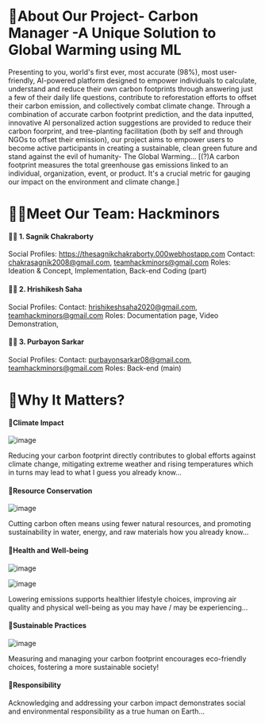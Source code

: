 # 🌳About Our Project- Carbon Manager -A Unique Solution to Global Warming using ML

Presenting to you, world's first ever, most accurate (98%), most user-friendly, AI-powered platform designed to empower individuals to calculate, understand and reduce their own carbon footprints through answering just a few of their daily life questions, contribute to reforestation efforts to offset their carbon emission, and collectively combat climate change. Through a combination of accurate carbon footprint prediction, and the data inputted, innovative AI personalized action suggestions are provided to reduce their carbon foorprint, and tree-planting facilitation (both by self and through NGOs to offset their emission), our project aims to empower users to become active participants in creating a sustainable, clean green future and stand against the evil of humanity- The Global Warming...
[(?)A carbon footprint measures the total greenhouse gas emissions linked to an individual, organization, event, or product. It's a crucial metric for gauging our impact on the environment and climate change.]

# 👨‍💻Meet Our Team: Hackminors
#### 🙋‍♂️ 1. Sagnik Chakraborty
Social Profiles: https://thesagnikchakraborty.000webhostapp.com
Contact: chakrasagnik2008@gmail.com, teamhackminors@gmail.com
Roles: Ideation & Concept, Implementation, Back-end Coding (part)

#### 🙋‍♂️ 2. Hrishikesh Saha
Social Profiles:
Contact: hrishikeshsaha2020@gmail.com, teamhackminors@gmail.com
Roles: Documentation page, Video Demonstration, 

#### 🙋‍♂️ 3. Purbayon Sarkar
Social Profiles:
Contact: purbayonsarkar08@gmail.com, teamhackminors@gmail.com
Roles: Back-end (main)

# 🌳Why It Matters?

####  🍃Climate Impact
![image](https://sdgs.un.org/sites/default/files/goals/E_SDG_Icons-13.jpg)

Reducing your carbon footprint directly contributes to global efforts against climate change, mitigating extreme weather and rising temperatures which in turns may lead to what I guess you already know...

#### 🍃Resource Conservation
![image](https://sdgs.un.org/sites/default/files/goals/E_SDG_Icons-07.jpg)

Cutting carbon often means using fewer natural resources, and promoting sustainability in water, energy, and raw materials how you already know...

#### 🍃Health and Well-being
![image](https://sdgs.un.org/sites/default/files/goals/E_SDG_Icons-03.jpg)

![image](https://sdgs.un.org/sites/default/files/goals/E_SDG_Icons-15.jpg)

Lowering emissions supports healthier lifestyle choices, improving air quality and physical well-being as you may have / may be experiencing...

#### 🍃Sustainable Practices
![image](https://sdgs.un.org/sites/default/files/goals/E_SDG_Icons-11.jpg)

Measuring and managing your carbon footprint encourages eco-friendly choices, fostering a more sustainable society!

#### 🍃Responsibility
Acknowledging and addressing your carbon impact demonstrates social and environmental responsibility as a true human on Earth...